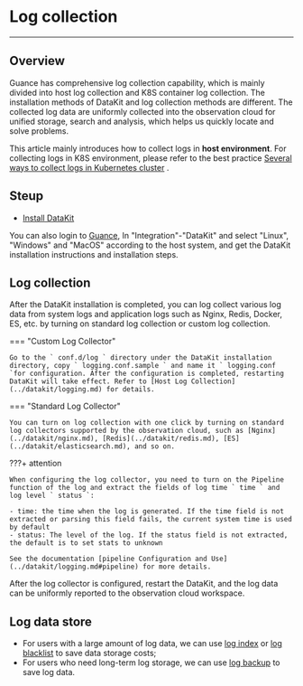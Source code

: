 # Log collection
---

## Overview

Guance has comprehensive log collection capability, which is mainly divided into host log collection and K8S container log collection. The installation methods of DataKit and log collection methods are different. The collected log data are uniformly collected into the observation cloud for unified storage, search and analysis, which helps us quickly locate and solve problems.

This article mainly introduces how to collect logs in **host environment**. For collecting logs in K8S environment, please refer to the best practice [Several ways to collect logs in Kubernetes cluster](../best-practices/cloud-native/k8s-logs.md) .

## Steup

-  [Install DataKit](../datakit/datakit-install.md) 

You can also login to [Guance](https://auth.guance.com/login/pwd), In "Integration"-"DataKit" and select "Linux", "Windows" and "MacOS" according to the host system, and get the DataKit installation instructions and installation steps.

## Log collection 

After the DataKit installation is completed, you can log collect various log data from system logs and application logs such as Nginx, Redis, Docker, ES, etc. by turning on standard log collection or custom log collection.

=== "Custom Log Collector" 
 
    Go to the ` conf.d/log ` directory under the DataKit installation directory, copy ` logging.conf.sample ` and name it ` logging.conf `for configuration. After the configuration is completed, restarting DataKit will take effect. Refer to [Host Log Collection](../datakit/logging.md) for details. 
 
=== "Standard Log Collector" 
 
    You can turn on log collection with one click by turning on standard log collectors supported by the observation cloud, such as [Nginx](../datakit/nginx.md), [Redis](../datakit/redis.md), [ES](../datakit/elasticsearch.md), and so on. 


???+ attention

    When configuring the log collector, you need to turn on the Pipeline function of the log and extract the fields of log time ` time ` and log level ` status `: 
 
    - time: the time when the log is generated. If the time field is not extracted or parsing this field fails, the current system time is used by default 
    - status: The level of the log. If the status field is not extracted, the default is to set stats to unknown 
 
    See the documentation [pipeline Configuration and Use](../datakit/logging.md#pipeline) for more details. 

After the log collector is configured, restart the DataKit, and the log data can be uniformly reported to the observation cloud workspace. 

## Log data store 
 
- For users with a large amount of log data, we can use [log index](multi-index.md) or [log blacklist](blacklist.md) to save data storage costs; 
- For users who need long-term log storage, we can use [log backup](backup.md) to save log data. 

